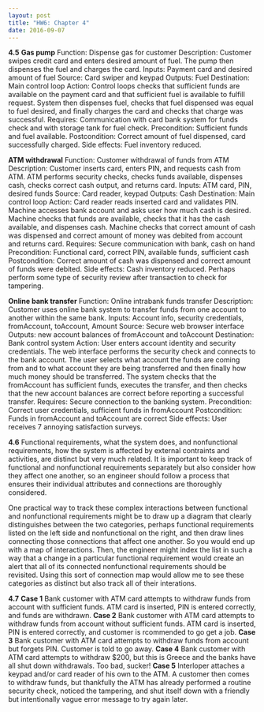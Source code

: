 ```yaml
---
layout: post
title: "HW6: Chapter 4"
date: 2016-09-07
---
```

<b>4.5</b>
<b>Gas pump</b>
Function: Dispense gas for customer 
Description: Customer swipes credit card and enters desired amount of fuel. The pump then dispenses the fuel and charges the card.
Inputs: Payment card and desired amount of fuel
Source: Card swiper and keypad
Outputs: Fuel
Destination: Main control loop
Action: Control loops checks that sufficient funds are available on the payment card and that sufficient fuel is available to fulfill request. System then dispenses fuel, checks that fuel dispensed was equal to fuel desired, and finally charges the card and checks that charge was successful.
Requires: Communication with card bank system for funds check and with storage tank for fuel check.
Precondition: Sufficient funds and fuel available.
Postcondition: Correct amount of fuel dispensed, card successfully charged.
Side effects: Fuel inventory reduced.

<b>ATM withdrawal</b>
Function: Customer withdrawal of funds from ATM 
Description: Customer inserts card, enters PIN, and requests cash from ATM. ATM performs security checks, checks funds available, dispenses cash, checks correct cash output, and returns card.
Inputs: ATM card, PIN, desired funds
Source: Card reader, keypad
Outputs: Cash
Destination: Main control loop
Action: Card reader reads inserted card and validates PIN. Machine accesses bank account and asks user how much cash is desired. Machine checks that funds are available, checks that it has the cash available, and dispenses cash. Machine checks that correct amount of cash was dispensed and correct amount of money was debited from account and returns card.
Requires: Secure communication with bank, cash on hand
Precondition: Functional card, correct PIN, available funds, sufficient cash
Postcondition: Correct amount of cash was dispensed and correct amount of funds were debited.
Side effects: Cash inventory reduced. Perhaps perform some type of security review after transaction to check for tampering.

<b>Online bank transfer</b>
Function: Online intrabank funds transfer
Description: Customer uses online bank system to transfer funds from one account to another within the same bank.
Inputs: Account info, security credentials, fromAccount, toAccount, Amount
Source: Secure web browser interface
Outputs: new account balances of fromAccount and toAccount
Destination: Bank control system
Action: User enters account identity and security credentials. The web interface performs the security check and connects to the bank account. The user selects what account the funds are coming from and to what account they are being transferred and then finally how much money should be transferred. The system checks that the fromAccount has sufficient funds, executes the transfer, and then checks that the new account balances are correct before reporting a successful transfer.
Requires: Secure connection to the banking system.
Precondition: Correct user credentials, sufficient funds in fromAccount
Postcondition: Funds in fromAccount and toAccount are correct
Side effects: User receives 7 annoying satisfaction surveys.

<b>4.6</b>
Functional requirements, what the system does, and nonfunctional requirements, how the system is affected by external contraints and activities, are distinct but very much related. It is important to keep track of functional and nonfunctional requirements separately but also consider how they affect one another, so an engineer should follow a process that ensures their individual attributes and connections are thoroughly considered.

One practical way to track these complex interactions between functional and nonfunctional requirements might be to draw up a diagram that clearly distinguishes between the two categories, perhaps functional requirements listed on the left side and nonfunctional on the right, and then draw lines connecting those connections that affect one another. So you would end up with a map of interactions. Then, the engineer might index the list in such a way that a change in a particular functional requirement would create an alert that all of its connected nonfunctional requirements should be revisited. Using this sort of connection map would allow me to see these categories as distinct but also track all of their interations.

<b>4.7</b>
<b>Case 1</b>
Bank customer with ATM card attempts to withdraw funds from account with sufficient funds. ATM card is inserted, PIN is entered correctly, and funds are withdrawn.
<b>Case 2</b>
Bank customer with ATM card attempts to withdraw funds from account without sufficient funds. ATM card is inserted, PIN is entered correctly, and customer is rcommended to go get a job.
<b>Case 3</b>
Bank customer with ATM card attempts to withdraw funds from account but forgets PIN. Customer is told to go away.
<b>Case 4</b>
Bank customer with ATM card attempts to withdraw $200, but this is Greece and the banks have all shut down withdrawals. Too bad, sucker!
<b>Case 5</b>
Interloper attaches a keypad and/or card reader of his own to the ATM. A customer then comes to withdraw funds, but thankfully the ATM has already performed a routine security check, noticed the tampering, and shut itself down with a friendly but intentionally vague error message to try again later.

